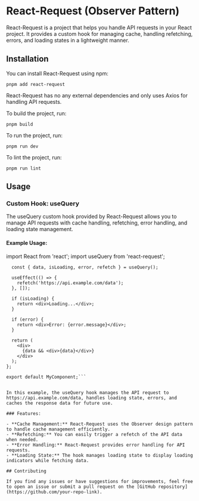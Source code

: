 # React-Request (Observer Pattern)

React-Request is a project that helps you handle API requests in your React project. It provides a custom hook for managing cache, handling refetching, errors, and loading states in a lightweight manner.

## Installation

You can install React-Request using npm:

```pnpm add react-request```

React-Request has no any external dependencies and only uses Axios for handling API requests.

To build the project, run:

```pnpm build```


To run the project, run:

```pnpm run dev```


To lint the project, run:

```pnpm run lint```

## Usage

### Custom Hook: useQuery

The useQuery custom hook provided by React-Request allows you to manage API requests with cache handling, refetching, error handling, and loading state management.

#### Example Usage:

import React from 'react';
import useQuery from 'react-request';

```const MyComponent = () => {
  const { data, isLoading, error, refetch } = useQuery();

  useEffect(() => {
    refetch('https://api.example.com/data');
  }, []);

  if (isLoading) {
    return <div>Loading...</div>;
  }

  if (error) {
    return <div>Error: {error.message}</div>;
  }

  return (
    <div>
      {data && <div>{data}</div>}
    </div>
  );
};

export default MyComponent;```


In this example, the useQuery hook manages the API request to https://api.example.com/data, handles loading state, errors, and caches the response data for future use.

### Features:

- **Cache Management:** React-Request uses the Observer design pattern to handle cache management efficiently.
- **Refetching:** You can easily trigger a refetch of the API data when needed.
- **Error Handling:** React-Request provides error handling for API requests.
- **Loading State:** The hook manages loading state to display loading indicators while fetching data.

## Contributing

If you find any issues or have suggestions for improvements, feel free to open an issue or submit a pull request on the [GitHub repository](https://github.com/your-repo-link).